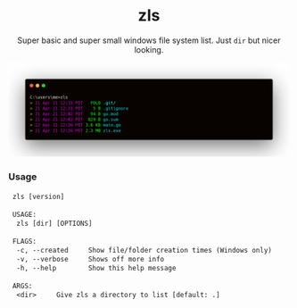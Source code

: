 <div align="center">
<h1>zls</h1>

Super basic and super small windows file system list. Just `dir` but nicer looking.

![zls terminal](example.png)
</div>

### Usage
```
 zls [version]

 USAGE:
  zls [dir] [OPTIONS]

 FLAGS:
  -c, --created		Show file/folder creation times (Windows only)
  -v, --verbose		Shows off more info
  -h, --help		Show this help message

 ARGS:
  <dir>		Give zls a directory to list [default: .]
  
  ```

